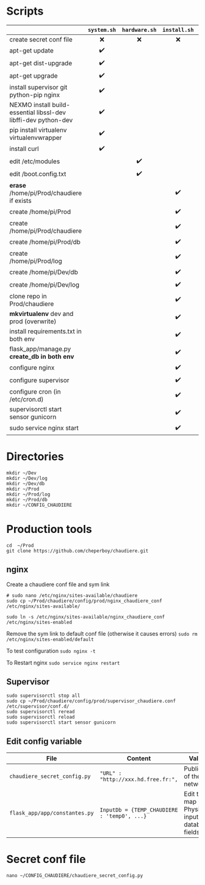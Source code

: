 # Scripts
 |  | `system.sh` | `hardware.sh` | `install.sh` | `deploy.sh` | 
 | ---- | :-----: | :-----: | :-----: | :-----: | 
 | create secret conf file | :x: | :x: | :x: | :x: | 
 | apt-get update | :heavy_check_mark: |  |  |  | 
 | apt-get dist-upgrade | :heavy_check_mark: |  |  |  | 
 | apt-get upgrade | :heavy_check_mark: |  |  |  | 
 | install supervisor git python-pip nginx | :heavy_check_mark: |  |  |  | 
 | NEXMO install build-essential libssl-dev libffi-dev python-dev | :heavy_check_mark: |  |  |  | 
 | pip install virtualenv virtualenvwrapper | :heavy_check_mark: |  |  |  | 
 | install curl | :heavy_check_mark: |  |  |  | 
 | edit /etc/modules |  | :heavy_check_mark: |  |  | 
 | edit /boot.config.txt |  | :heavy_check_mark: |  |  | 
 | **erase** /home/pi/Prod/chaudiere if exists |  |  | :heavy_check_mark: | :heavy_check_mark: | 
 | create /home/pi/Prod |  |  | :heavy_check_mark: |  | 
 | create /home/pi/Prod/chaudiere |  |  | :heavy_check_mark: |  | 
 | create /home/pi/Prod/db |  |  | :heavy_check_mark: |  | 
 | create /home/pi/Prod/log |  |  | :heavy_check_mark: |  | 
 | create /home/pi/Dev/db |  |  | :heavy_check_mark: |  | 
 | create /home/pi/Dev/log |  |  | :heavy_check_mark: |  | 
 | clone repo in Prod/chaudiere |  |  | :heavy_check_mark: | :heavy_check_mark: | 
 | **mkvirtualenv** dev and prod (overwrite) |  |  | :heavy_check_mark: |  | 
 | install requirements.txt in both env |  |  | :heavy_check_mark: |  | 
 | flask_app/manage.py **create_db in both env** |  |  | :heavy_check_mark: |  | 
 | configure nginx |  |  | :heavy_check_mark: |  | 
 | configure supervisor |  |  | :heavy_check_mark: |  | 
 | configure cron (in /etc/cron.d) |  |  | :heavy_check_mark: |  | 
 | supervisorctl start sensor gunicorn |  |  | :heavy_check_mark: | :heavy_check_mark: | 
 | sudo service nginx start |  |  | :heavy_check_mark: | :heavy_check_mark: | 
 


# Directories
```
mkdir ~/Dev
mkdir ~/Dev/log
mkdir ~/Dev/db
mkdir ~/Prod
mkdir ~/Prod/log
mkdir ~/Prod/db
mkdir ~/CONFIG_CHAUDIERE
```

# Production tools
```
cd  ~/Prod
git clone https://github.com/cheperboy/chaudiere.git
```

## nginx
Create a chaudiere conf file and sym link
```
# sudo nano /etc/nginx/sites-available/chaudiere
sudo cp ~/Prod/chaudiere/config/prod/nginx_chaudiere_conf /etc/nginx/sites-available/

sudo ln -s /etc/nginx/sites-available/nginx_chaudiere_conf /etc/nginx/sites-enabled
```
Remove the sym link to default conf file (otherwise it causes errors)
`sudo rm /etc/nginx/sites-enabled/default`

To test configuration `sudo nginx -t`

To Restart nginx `sudo service nginx restart`

## Supervisor
```
sudo supervisorctl stop all
sudo cp ~/Prod/chaudiere/config/prod/supervisor_chaudiere.conf /etc/supervisor/conf.d/
sudo supervisorctl reread
sudo supervisorctl reload
sudo supervisorctl start sensor gunicorn
```

## Edit config variable

| File | Content | Value |
| ---- | ----- |------|
| `chaudiere_secret_config.py` | `"URL" : "http://xxx.hd.free.fr:",`| Public IP of the network| 
| `flask_app/app/constantes.py` |`InputDb = {TEMP_CHAUDIERE : 'temp0', ...}` | Edit to map Physical inputs to database fields 



# Secret conf file 

`nano ~/CONFIG_CHAUDIERE/chaudiere_secret_config.py`


<!--stackedit_data:
eyJoaXN0b3J5IjpbMjA2MTYwNDMwOCwtNTA1ODg0OTEzLC0xMz
gzMjA3MzI3LDIwNDUzNjE3MDMsLTE5MjE3ODY0OTcsLTE3ODU3
NDAzMzUsMTc0ODY2MTY5OV19
-->